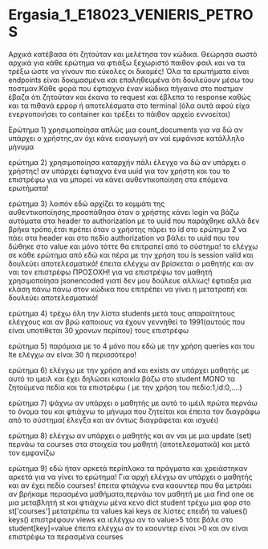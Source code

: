 # Ergasia_1_E18023_VENIERIS_PETROS
Αρχικά κατέβασα ότι ζητούταν και μελέτησα τον κώδικα. Θεώρησα σωστό αρχικά για κάθε ερώτημα να φτιάξω ξεχωριστό παιθον φαιλ και να τα τρέξω ώστε να γίνουν πιο εύκολες οι δικομές! Όλα τα ερωτήματα είναι endpoints είναι δοκιμασμένα και επαληθευμένα ότι δουλεύουν μέσω του ποστμαν.Κάθε φορά που έφτιαχνα έναν κώδικα πήγαινα στο ποστμαν έβαζα ότι ζητούταν και έκανα το request και έβλεπα το response καθώς και τα πιθανά ερρορ ή αποτελέσματα στο terminal (όλα αυτά αφού είχα ενεργοποιήσει το container και τρέξει το πάιθον αρχείο εννοείται)

Ερώτημα 1) χρησιμοποίησα απλώς μια count_documents για να δώ αν υπάρχει ο χρήστης,αν όχι κάνε εισαγωγή αν ναί εμφάνισε κατάλληλο μήνυμα 

ερώτημα 2) χρησιμοποίησα καταρχήν πάλι έλεγχο να δώ αν υπάρχει ο χρήστης! αν υπάρχει έφτιαχνα ένα uuid για τον χρήστη και του το επιστρέφω για να μπορεί να κάνει αυθεντικοποίηση στα επόμενα ερωτήματα!

ερώτημα 3) λοιπόν εδώ αρχίζει το κομμάτι της αυθεντικοποίησης,προσπάθησα όταν ο χρήστης κάνει login να βάζω αυτόματα στα header το authorization με το uuid που παράχθηκε αλλά δεν βρήκα τρόπο,έτσι πρέπει όταν ο χρήστης πάρει το id στο ερώτημα 2 να πάει στα header και στο πεδίο authorization να βάλει το uuid που του δώθηκε στο value και μόνο τόττε θα επιτραπεί από το σύστημα! το ελέγχω σε κάθε ερώτημα από εδώ και πέρα με την χρήση του is session valid και δουλεύει αποτελεσματικά!
έπειτα ελέγχω αν βρίσκεται ο μαθητής και αν ναι τον επιστρέφω 
ΠΡΟΣΟΧΗ! για να επιστρέψω τον μαθητή χρησιμοποίησα jsonencoded γιατί δεν μου δούλευε αλλίως! έφτιαξα μια κλάση πάνω πάνω στον κώδικα που επιτρέπει να γίνει η μετατροπή και δουλεύει αποτελεσματικά! 

ερώτημα 4) τρέχω όλη την λίστα students μετά τους απαραίτητους ελέγχους και αν βρώ καποιους να έχουν γεννηθεί το 1991(αυτούς που είναι υποτίθεται 30 χρονων περίπου) 
τους επιστρέφω

ερώτημα 5) παρόμοια με το 4 μόνο που εδώ με την χρήση queries και του lte ελέγχω αν είναι 30 ή περισσότερο!

ερώτημα 6) ελέγχω με την χρήση and και exists αν υπάρχει μαθητής με αυτό το ιμειλ και έχει δηλώσει κατοικία βάζω στο student ΜΟΝΟ τα ζητούμενα πεδία και τα επιστρέφω ( με την χρήση του πεδίο:1,id:0,....) 

ερώτημα 7) ψάχνω αν υπάρχει ο μαθητής με αυτό το ιμέιλ πρώτα περνάω το όνομα του και φτιάχνω το μήνυμα που ζητείται και έπειτα τον διαγράφω από το σύστημα( έλεγξα και αν όντως διαγράφεται και ισχυέι) 

ερώτημα 8) ελέγχω αν υπάρχει ο μαθητής και αν ναι με μια update (set) περνάω τα courses στα στοιχεία του μαθητή (αποτελεσματικά) και μετά τον εμφανίζω

ερώτημα 9) εδώ ήταν αρκετά περίπλοκα τα πράγματα και χρειάστηκαν αρκετά για να γίνει το ερώτημα! Για αρχή ελέγχω αν υπάρχει ο μαθητής και αν έχει πεδίο courses! έπειτα φτιάχνω ενα καουντερ που θα μετράει αν βρήκαμε περασμένα μαθήματα,περνάω τον μαθητή με μια find one σε μια μεταβλητή st και φτιάχνω μένα κενο dict student 
τρέχω μια φορ στο st['courses'] μετατρέπω τα values kai keys σε λίστες επειδή τα values() keys() επιστρέφουν views κα ιελέγχω αν το value>5 τότε βάλε στο student[key]=value έπειτα ελέγχω αν το καουντερ είναι >0 και αν είναι επιστρέφω τα περασμένα courses
